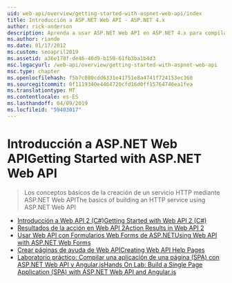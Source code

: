 ```yaml
---
uid: web-api/overview/getting-started-with-aspnet-web-api/index
title: Introducción a ASP.NET Web API - ASP.NET 4.x
author: rick-anderson
description: Aprenda a usar ASP.NET Web API en ASP.NET 4.x para compilar rápidamente servicios HTTP que lleguen a una amplia gama de clientes.
ms.author: riande
ms.date: 01/17/2012
ms.custom: seoapril2019
ms.assetid: a36e178f-de46-46d9-b150-61fb3ba1b4d3
msc.legacyurl: /web-api/overview/getting-started-with-aspnet-web-api
msc.type: chapter
ms.openlocfilehash: f5b7c080cdd6331e41751e8a4741f724153ec360
ms.sourcegitcommit: 0f1119340e4464720cfd16d0ff15764746ea1fea
ms.translationtype: MT
ms.contentlocale: es-ES
ms.lasthandoff: 04/09/2019
ms.locfileid: "59403017"
---
```

# <a name="getting-started-with-aspnet-web-api"></a><span data-ttu-id="a0561-103">Introducción a ASP.NET Web API</span><span class="sxs-lookup"><span data-stu-id="a0561-103">Getting Started with ASP.NET Web API</span></span>

> <span data-ttu-id="a0561-104">Los conceptos básicos de la creación de un servicio HTTP mediante ASP.NET Web API</span><span class="sxs-lookup"><span data-stu-id="a0561-104">The basics of building an HTTP service using ASP.NET Web API</span></span>


- [<span data-ttu-id="a0561-105">Introducción a Web API 2 (C#)</span><span class="sxs-lookup"><span data-stu-id="a0561-105">Getting Started with Web API 2 (C#)</span></span>](tutorial-your-first-web-api.md)
- [<span data-ttu-id="a0561-106">Resultados de la acción en Web API 2</span><span class="sxs-lookup"><span data-stu-id="a0561-106">Action Results in Web API 2</span></span>](action-results.md)
- [<span data-ttu-id="a0561-107">Usar Web API con Formularios Web Forms de ASP.NET</span><span class="sxs-lookup"><span data-stu-id="a0561-107">Using Web API with ASP.NET Web Forms</span></span>](using-web-api-with-aspnet-web-forms.md)
- [<span data-ttu-id="a0561-108">Crear páginas de ayuda de Web API</span><span class="sxs-lookup"><span data-stu-id="a0561-108">Creating Web API Help Pages</span></span>](creating-api-help-pages.md)
- [<span data-ttu-id="a0561-109">Laboratorio práctico: Compilar una aplicación de una página (SPA) con ASP.NET Web API y Angular.js</span><span class="sxs-lookup"><span data-stu-id="a0561-109">Hands On Lab: Build a Single Page Application (SPA) with ASP.NET Web API and Angular.js</span></span>](build-a-single-page-application-spa-with-aspnet-web-api-and-angularjs.md)
